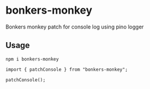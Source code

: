 # bonkers-monkey
Bonkers monkey patch for console log using pino logger

## Usage

```
npm i bonkers-monkey
```

```
import { patchConsole } from "bonkers-monkey";

patchConsole();
```

